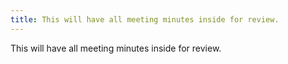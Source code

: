 ```yaml
---
title: This will have all meeting minutes inside for review.
---
```


This will have all meeting minutes inside for review.
